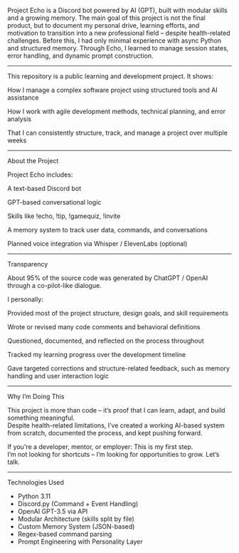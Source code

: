 Project Echo is a Discord bot powered by AI (GPT), built with modular skills and a growing memory.
The main goal of this project is not the final product, but to document my personal drive, learning efforts, and motivation to transition into a new professional field – despite health-related challenges.
Before this, I had only minimal experience with async Python and structured memory. Through Echo, I learned to manage session states, error handling, and dynamic prompt construction.
__________________________________________________________________________________________________________________
This repository is a public learning and development project. It shows:

How I manage a complex software project using structured tools and AI assistance

How I work with agile development methods, technical planning, and error analysis

That I can consistently structure, track, and manage a project over multiple weeks
__________________________________________________________________________________________________________________
About the Project

Project Echo includes:

A text-based Discord bot

GPT-based conversational logic

Skills like !echo, !tip, !gamequiz, !invite

A memory system to track user data, commands, and conversations

Planned voice integration via Whisper / ElevenLabs (optional)
__________________________________________________________________________________________________________________
Transparency

About 95% of the source code was generated by ChatGPT / OpenAI through a co-pilot-like dialogue.

I personally:

Provided most of the project structure, design goals, and skill requirements

Wrote or revised many code comments and behavioral definitions

Questioned, documented, and reflected on the process throughout

Tracked my learning progress over the development timeline

Gave targeted corrections and structure-related feedback, such as memory handling and user interaction logic
__________________________________________________________________________________________________________________
Why I’m Doing This

This project is more than code – it’s proof that I can learn, adapt, and build something meaningful.  
Despite health-related limitations, I’ve created a working AI-based system from scratch, documented the process, and kept pushing forward.

If you're a developer, mentor, or employer: This is my first step.  
I’m not looking for shortcuts – I’m looking for opportunities to grow. Let’s talk.
__________________________________________________________________________________________________________________
Technologies Used

- Python 3.11
- Discord.py (Command + Event Handling)
- OpenAI GPT-3.5 via API
- Modular Architecture (skills split by file)
- Custom Memory System (JSON-based)
- Regex-based command parsing
- Prompt Engineering with Personality Layer



